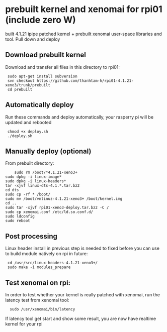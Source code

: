 # prebuilt kernel and xenomai for rpi01 (include zero W)
built 4.1.21 ipipe patched kernel + prebuilt xenomai user-space libraries and tool. Pull down and deploy

Download prebuilt kernel
------------
Download and transfer all files in this directory to rpi01:

     sudo apt-get install subversion
     svn checkout https://github.com/thanhtam-h/rpi01-4.1.21-xeno3/trunk/prebuilt
     cd prebuilt
     
Automatically deploy
------------
Run these commands and deploy automatically, your rasperry pi will be updated and rebooted 
	
	 chmod +x deploy.sh
	 ./deploy.sh
	 
Manually deploy (optional)
------------
From prebuilt directory:

    	sudo rm /boot/*4.1.21-xeno3+
	sudo dpkg -i linux-image*
	sudo dpkg -i linux-headers*
	tar -xjvf linux-dts-4.1.*.tar.bz2
	cd dts
	sudo cp -rf * /boot/
	sudo mv /boot/vmlinuz-4.1.21-xeno3+ /boot/kernel.img
	cd ..
	sudo tar -xjvf rpi01-xeno3-deploy.tar.bz2 -C /
	sudo cp xenomai.conf /etc/ld.so.conf.d/
	sudo ldconfig
	sudo reboot
     
Post processing
------------ 
Linux header install in previous step is needed to fixed before you can use to build module natively on rpi in future:

	 cd /usr/src/linux-headers-4.1.21-xeno3+/
	 sudo make -i modules_prepare
	 
Test xenomai on rpi:
------------   
In order to test whether your kernel is really patched with xenomai, run the latency test from xenomai tool:

      sudo /usr/xenomai/bin/latency
If latency tool get start and show some result, you are now have realtime kernel for your rpi
